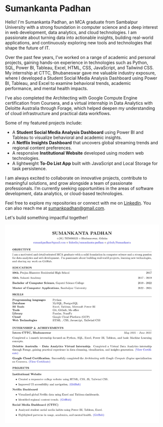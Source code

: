 # Sumankanta Padhan

Hello! I'm Sumankanta Padhan, an MCA graduate from Sambalpur University with a strong foundation in computer science and a deep interest in web development, data analytics, and cloud technologies. I am passionate about turning data into actionable insights, building real-world applications, and continuously exploring new tools and technologies that shape the future of IT.

Over the past few years, I’ve worked on a range of academic and personal projects, gaining hands-on experience in technologies such as Python, SQL, Power BI, Tableau, Excel, HTML, CSS, JavaScript, and Tailwind CSS. My internship at CTTC, Bhubaneswar gave me valuable industry exposure, where I developed a Student Social Media Analysis Dashboard using Power BI, Tableau, and Excel to examine behavioral trends, academic performance, and mental health impacts.

I’ve also completed the Architecting with Google Compute Engine certification from Coursera, and a virtual internship in Data Analytics with Deloitte Australia through Forage, which helped deepen my understanding of cloud infrastructure and practical data workflows.

Some of my featured projects include:
- A **Student Social Media Analysis Dashboard** using Power BI and Tableau to visualize behavioral and academic insights.
- A **Netflix Insights Dashboard** that uncovers global streaming trends and regional content preferences.
- A responsive **Institutional Website** developed using modern web technologies.
- A lightweight **To-Do List App** built with JavaScript and Local Storage for task persistence.

I am always excited to collaborate on innovative projects, contribute to meaningful solutions, and grow alongside a team of passionate professionals. I’m currently seeking opportunities in the areas of software development, data analytics, or cloud-based technologies.

Feel free to explore my repositories or connect with me on [LinkedIn](https://www.linkedin.com/in/sumankanta-padhan). You can also reach me at [sumankpadhan@gmail.com](mailto:sumankpadhan@gmail.com).

Let's build something impactful together!

![Reaume Preview](https://github.com/Sumankanta/Resume/blob/main/Suman-MCA-resume.jpg)
